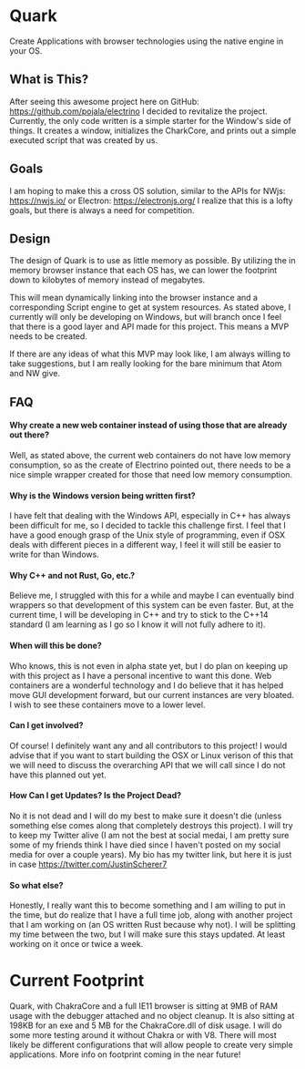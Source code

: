 # Quark
Create Applications with browser technologies using the native engine in your OS.

## What is This?
After seeing this awesome project here on GitHub: https://github.com/pojala/electrino I decided to revitalize the project.
Currently, the only code written is a simple starter for the Window's side of things. It creates a window, initializes the CharkCore, and prints out a simple executed script that was created by us.

## Goals
I am hoping to make this a cross OS solution, similar to the APIs for NWjs: https://nwjs.io/ or Electron: https://electronjs.org/
I realize that this is a lofty goals, but there is always a need for competition.

## Design
The design of Quark is to use as little memory as possible. By utilizing the in memory browser instance that each OS has, we can
lower the footprint down to kilobytes of memory instead of megabytes.

This will mean dynamically linking into the browser instance and a corresponding Script engine to get at system resources.
As stated above, I currently will only be developing on Windows, but will branch once I feel that there is a good layer and API
made for this project. This means a MVP needs to be created.

If there are any ideas of what this MVP may look like, I am always willing to take suggestions, but I am really looking for the bare
minimum that Atom and NW give.

## FAQ

#### Why create a new web container instead of using those that are already out there?
Well, as stated above, the current web containers do not have low memory consumption, so as the create of Electrino pointed out,
there needs to be a nice simple wrapper created for those that need low memory consumption.

#### Why is the Windows version being written first?
I have felt that dealing with the Windows API, especially in C++ has always been difficult for me, so I decided to tackle this challenge
first. I feel that I have a good enough grasp of the Unix style of programming, even if OSX deals with different pieces in a different way,
I feel it will still be easier to write for than Windows.

#### Why C++ and not Rust, Go, etc.?
Believe me, I struggled with this for a while and maybe I can eventually bind wrappers so that development of this system can be even faster. But,
at the current time, I will be developing in C++ and try to stick to the C++14 standard (I am learning as I go so I know it will not fully adhere to it).

#### When will this be done?
Who knows, this is not even in alpha state yet, but I do plan on keeping up with this project as I have a personal incentive to want this done.
Web containers are a wonderful technology and I do believe that it has helped move GUI development forward, but our current instances are very bloated.
I wish to see these containers move to a lower level.

#### Can I get involved?
Of course! I definitely want any and all contributors to this project! I would advise that if you want to start building the OSX or Linux verison of this that we will need to discuss the overarching API that we will call since I do not have this planned out yet.

#### How Can I get Updates? Is the Project Dead?
No it is not dead and I will do my best to make sure it doesn't die (unless something else comes along that completely destroys this project). I will try to keep my Twitter alive (I am not the best at social medai, I am pretty sure some of my friends think I have died since I haven't posted on my social media for over a couple years). My bio has my twitter link, but here it is just in case https://twitter.com/JustinScherer7

#### So what else?
Honestly, I really want this to become something and I am willing to put in the time, but do realize that I have a full time job, along with another project that I am working on (an OS written Rust because why not). I will be splitting my time between the two, but I will make sure this stays updated. At least working on it once or twice a week.

# Current Footprint
Quark, with ChakraCore and a full IE11 browser is sitting at 9MB of RAM usage with the debugger attached and no object cleanup. It is also sitting at 198KB for an exe and 5 MB for the ChakraCore.dll of disk usage. I will do some more testing around it without Chakra or with V8. There will most likely be different configurations that will allow people to create very simple applications. More info on footprint coming in the near future!
